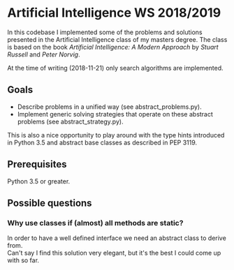 # Artificial Intelligence WS 2018/2019
In this codebase I implemented some of the problems and solutions presented in the Artificial Intelligence class of my masters degree. The class is based on the book *Artificial Intelligence: A Modern Approach* by *Stuart Russell* and *Peter Norvig*.

At the time of writing (2018-11-21) only search algorithms are implemented.


## Goals
* Describe problems in a unified way (see abstract_problems.py).
* Implement generic solving strategies that operate on these abstract problems (see abstract_strategy.py).

This is also a nice opportunity to play around with the type hints introduced in Python 3.5 and abstract base classes as described in PEP 3119.


## Prerequisites
Python 3.5 or greater.


## Possible questions
### Why use classes if (almost) all methods are static?
In order to have a well defined interface we need an abstract class to derive from.  
Can't say I find this solution very elegant, but it's the best I could come up with so far.
